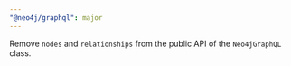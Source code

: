 ```yaml
---
"@neo4j/graphql": major
---
```


Remove `nodes` and `relationships` from the public API of the `Neo4jGraphQL` class.
